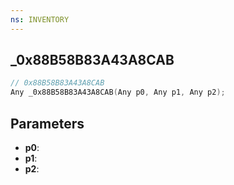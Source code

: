 ```yaml
---
ns: INVENTORY
---
```

## _0x88B58B83A43A8CAB

```c
// 0x88B58B83A43A8CAB
Any _0x88B58B83A43A8CAB(Any p0, Any p1, Any p2);
```

## Parameters
* **p0**:
* **p1**:
* **p2**:
